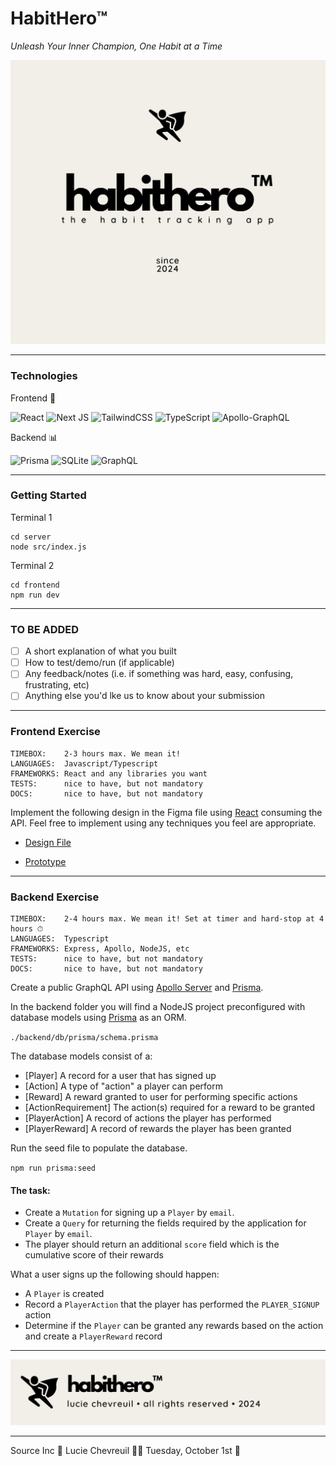 # HabitHero™
*Unleash Your Inner Champion, One Habit at a Time*

<img src="assets/coverimage.png">

<hr>

### Technologies

Frontend 🎨

![React](https://img.shields.io/badge/react-%2320232a.svg?style=for-the-badge&logo=react&logoColor=%2361DAFB)
![Next JS](https://img.shields.io/badge/Next-black?style=for-the-badge&logo=next.js&logoColor=white)
![TailwindCSS](https://img.shields.io/badge/tailwindcss-%2338B2AC.svg?style=for-the-badge&logo=tailwind-css&logoColor=white)
![TypeScript](https://img.shields.io/badge/typescript-%23007ACC.svg?style=for-the-badge&logo=typescript&logoColor=white)
![Apollo-GraphQL](https://img.shields.io/badge/-ApolloGraphQL-311C87?style=for-the-badge&logo=apollo-graphql)

Backend 📊

![Prisma](https://img.shields.io/badge/Prisma-3982CE?style=for-the-badge&logo=Prisma&logoColor=white)
![SQLite](https://img.shields.io/badge/sqlite-%2307405e.svg?style=for-the-badge&logo=sqlite&logoColor=white)
![GraphQL](https://img.shields.io/badge/-GraphQL-E10098?style=for-the-badge&logo=graphql&logoColor=white)

<hr>

### Getting Started

Terminal 1

```
cd server
node src/index.js
```

Terminal 2

```
cd frontend
npm run dev
```

<hr>

### TO BE ADDED

- [ ] A short explanation of what you built
- [ ] How to test/demo/run (if applicable)
- [ ] Any feedback/notes (i.e. if something was hard, easy, confusing, frustrating, etc)
- [ ] Anything else you'd lke us to know about your submission

<hr>

### Frontend Exercise

```
TIMEBOX:    2-3 hours max. We mean it!
LANGUAGES:  Javascript/Typescript
FRAMEWORKS: React and any libraries you want
TESTS:      nice to have, but not mandatory
DOCS:       nice to have, but not mandatory
```

Implement the following design in the Figma file using [React](https://reactjs.org/) consuming the API. Feel free to implement using any techniques you feel are appropriate.

- [Design File](https://www.figma.com/file/wuTVYU1iqFg8Mjkgr170jz/Takehome?node-id=0%3A1)

- [Prototype](https://www.figma.com/proto/wuTVYU1iqFg8Mjkgr170jz/Takehome?page-id=0%3A1&node-id=1%3A1192&viewport=241%2C48%2C0.55&scaling=min-zoom&starting-point-node-id=1%3A1192)

<hr>

### Backend Exercise

```
TIMEBOX:    2-4 hours max. We mean it! Set at timer and hard-stop at 4 hours ⏱
LANGUAGES:  Typescript
FRAMEWORKS: Express, Apollo, NodeJS, etc
TESTS:      nice to have, but not mandatory
DOCS:       nice to have, but not mandatory
```

Create a public GraphQL API using [Apollo Server](https://www.apollographql.com/docs/apollo-server/) and [Prisma](https://www.prisma.io/).

In the backend folder you will find a NodeJS project preconfigured with database models using [Prisma](https://www.prisma.io/) as an ORM.

`./backend/db/prisma/schema.prisma`

The database models consist of a:

- [Player] A record for a user that has signed up
- [Action] A type of "action" a player can perform
- [Reward] A reward granted to user for performing specific actions
- [ActionRequirement] The action(s) required for a reward to be granted
- [PlayerAction] A record of actions the player has performed
- [PlayerReward] A record of rewards the player has been granted

Run the seed file to populate the database.

`npm run prisma:seed`

#### The task:

- Create a `Mutation` for signing up a `Player` by `email`.
- Create a `Query` for returning the fields required by the application for `Player` by `email`.
- The player should return an additional `score` field which is the cumulative score of their rewards

What a user signs up the following should happen:

- A `Player` is created
- Record a `PlayerAction` that the player has performed the `PLAYER_SIGNUP` action
- Determine if the `Player` can be granted any rewards based on the action and create a `PlayerReward` record

<hr>

<img src="assets/footer.png">

<hr>

Source Inc 🚀 Lucie Chevreuil 👩‍💻 Tuesday, October 1st 🎃
